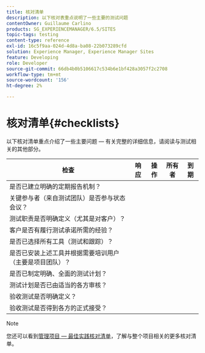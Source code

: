 ```yaml
---
title: 核对清单
description: 以下核对表重点说明了一些主要的测试问题
contentOwner: Guillaume Carlino
products: SG_EXPERIENCEMANAGER/6.5/SITES
topic-tags: testing
content-type: reference
exl-id: 16c5f9aa-024d-4d8a-ba08-22b073289cfd
solution: Experience Manager, Experience Manager Sites
feature: Developing
role: Developer
source-git-commit: 66db4b0b5106617c534b6e1bf428a3057f2c2708
workflow-type: tm+mt
source-wordcount: '156'
ht-degree: 2%

---
```


# 核对清单{#checklists}

以下核对清单重点介绍了一些主要问题 — 有关完整的详细信息，请阅读与测试相关的其他部分。

| 检查 | 响应 | 操作 | 所有者 | 到期 |
|---|---|---|---|---|
| 是否已建立明确的定期报告机制？ |  |  |  |  |
| 关键参与者（来自测试团队）是否参与状态会议？ |  |  |  |  |
| 测试职责是否明确定义（尤其是对客户）？ |  |  |  |  |
| 客户是否有履行测试承诺所需的经验？ |  |  |  |  |
| 是否已选择所有工具（测试和跟踪）？ |  |  |  |  |
| 是否已安装上述工具并根据需要培训用户（主要是项目团队）？ |  |  |  |  |
| 是否已制定明确、全面的测试计划？ |  |  |  |  |
| 测试计划是否已由适当的各方审核？ |  |  |  |  |
| 验收测试是否明确定义？ |  |  |  |  |
| 验收测试是否得到各方的正式接受？ |  |  |  |  |

>[!NOTE]
>
>您还可以看到[管理项目 — 最佳实践核对清单](/help/managing/best-practices.md)，了解与整个项目相关的更多核对清单。
